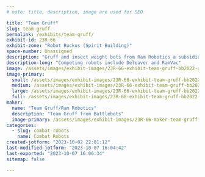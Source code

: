 ```yaml
---
# note: title, description, image are used for SEO

title: "Team Gruff"
slug: team-gruff
permalink: /exhibits/team-gruff/
exhibit-id: 23R-66
exhibit-zone: "Robot Ruckus (Spirit Building)"
space-number: Unassigned
description: "Gruff and insect weight bots from Ram Robotics a subsidiary of Team Gruff"
description-long: "Competing robots include Deleaver and RamVac"
image: /assets/images/exhibit-images/23R-66-exhibit-team-gruff-bb2022-gruff-bot-large.jpg
image-primary: 
  small: /assets/images/exhibit-images/23R-66-exhibit-team-gruff-bb2022-gruff-bot-small.jpg
  medium: /assets/images/exhibit-images/23R-66-exhibit-team-gruff-bb2022-gruff-bot-medium.jpg
  large: /assets/images/exhibit-images/23R-66-exhibit-team-gruff-bb2022-gruff-bot-large.jpg
  full: /assets/images/exhibit-images/23R-66-exhibit-team-gruff-bb2022-gruff-bot-full.jpg
maker: 
  name: "Team Gruff/Ram Robotics"
  description: "Team Gruff from Battlebots"
  image-primary: /assets/images/exhibit-images/23R-66-maker-team-gruff-bb2022-gruff-team-medium.jpg
categories: 
  - slug: combat-robots
    name: Combat Robots
created-jotform: "2023-10-02 22:01:12"
last-modified-jotform: "2023-10-07 16:04:42"
last-exported: "2023-10-07 16:06:34"
sitemap: false

---
```

